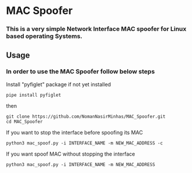 # MAC Spoofer
### This is a very simple Network Interface MAC spoofer for Linux based operating Systems.
## Usage
### In order to use the MAC Spoofer follow below steps
Install "pyfiglet" package if not yet installed
    
    pipe install pyfiglet
then

    git clone https://github.com/NomanNasirMinhas/MAC_Spoofer.git
    cd MAC_Spoofer
If you want to stop the interface before spoofing its MAC

    python3 mac_spoof.py -i INTERFACE_NAME -m NEW_MAC_ADDRESS -c

If you want spoof MAC without stopping the interface

    python3 mac_spoof.py -i INTERFACE_NAME -m NEW_MAC_ADDRESS